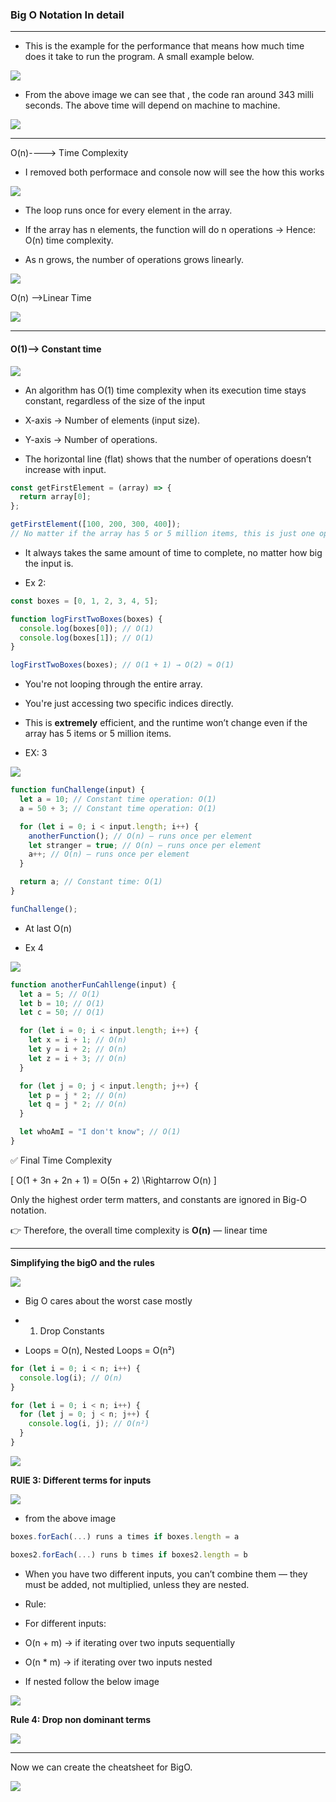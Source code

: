 ### Big O Notation In detail

---

- This is the example for the performance that means how much time does it take to run the program. A small example below.

<img src="./images_used/image.png">

- From the above image we can see that , the code ran around 343 milli seconds. The above time will depend on machine to machine.

<img src="./images_used/image-1.png">

---

O(n)----> Time Complexity

- I removed both performace and console now will see the how this works

<img src="./images_used/image-2.png">

- The loop runs once for every element in the array.

- If the array has n elements, the function will do n operations → Hence: O(n) time complexity.

- As n grows, the number of operations grows linearly.

<img src="./images_used/image-3.png">

O(n) -->Linear Time

<img src="./images_used/image-4.png">

---

#### O(1)--> Constant time

<img src="./images_used/image-5.png">

- An algorithm has O(1) time complexity when its execution time stays constant, regardless of the size of the input
- X-axis → Number of elements (input size).

- Y-axis → Number of operations.

- The horizontal line (flat) shows that the number of operations doesn’t increase with input.

```js
const getFirstElement = (array) => {
  return array[0];
};

getFirstElement([100, 200, 300, 400]);
// No matter if the array has 5 or 5 million items, this is just one operation.
```

- It always takes the same amount of time to complete, no matter how big the input is.

- Ex 2:

```js
const boxes = [0, 1, 2, 3, 4, 5];

function logFirstTwoBoxes(boxes) {
  console.log(boxes[0]); // O(1)
  console.log(boxes[1]); // O(1)
}

logFirstTwoBoxes(boxes); // O(1 + 1) → O(2) ≈ O(1)
```

- You're not looping through the entire array.

- You're just accessing two specific indices directly.

- This is **extremely** efficient, and the runtime won’t change even if the array has 5 items or 5 million items.

- EX: 3

<img src="./images_used/image-6.png">

```js
function funChallenge(input) {
  let a = 10; // Constant time operation: O(1)
  a = 50 + 3; // Constant time operation: O(1)

  for (let i = 0; i < input.length; i++) {
    anotherFunction(); // O(n) — runs once per element
    let stranger = true; // O(n) — runs once per element
    a++; // O(n) — runs once per element
  }

  return a; // Constant time: O(1)
}

funChallenge();
```

- At last O(n)

- Ex 4

<img src="./images_used/image-7.png">

```js
function anotherFunCahllenge(input) {
  let a = 5; // O(1)
  let b = 10; // O(1)
  let c = 50; // O(1)

  for (let i = 0; i < input.length; i++) {
    let x = i + 1; // O(n)
    let y = i + 2; // O(n)
    let z = i + 3; // O(n)
  }

  for (let j = 0; j < input.length; j++) {
    let p = j * 2; // O(n)
    let q = j * 2; // O(n)
  }

  let whoAmI = "I don't know"; // O(1)
}
```

✅ Final Time Complexity

\[
O(1 + 3n + 2n + 1) = O(5n + 2) \Rightarrow O(n)
\]

Only the highest order term matters, and constants are ignored in Big-O notation.

👉 Therefore, the overall time complexity is **O(n)** — linear time

---

**Simplifying the bigO and the rules**

<img src="./images_used/image8.png">

- Big O cares about the worst case mostly

- 1. Drop Constants
- Loops = O(n), Nested Loops = O(n²)

```js
for (let i = 0; i < n; i++) {
  console.log(i); // O(n)
}

for (let i = 0; i < n; i++) {
  for (let j = 0; j < n; j++) {
    console.log(i, j); // O(n²)
  }
}
```

<img src="./images_used/img9.png">

**RUlE 3: Different terms for inputs**

<img src="./images_used/image10.png">

- from the above image

```js
boxes.forEach(...) runs a times if boxes.length = a

boxes2.forEach(...) runs b times if boxes2.length = b
```

- When you have two different inputs, you can’t combine them — they must be added, not multiplied, unless they are nested.

- Rule:
- For different inputs:
- O(n + m) → if iterating over two inputs sequentially
- O(n \* m) → if iterating over two inputs nested
- If nested follow the below image

<img src="./images_used/image11.png">

**Rule 4: Drop non dominant terms**

<img src="./images_used/image12.png">


---

Now we can create the cheatsheet for BigO.

<img src="./images_used/image13.png">
